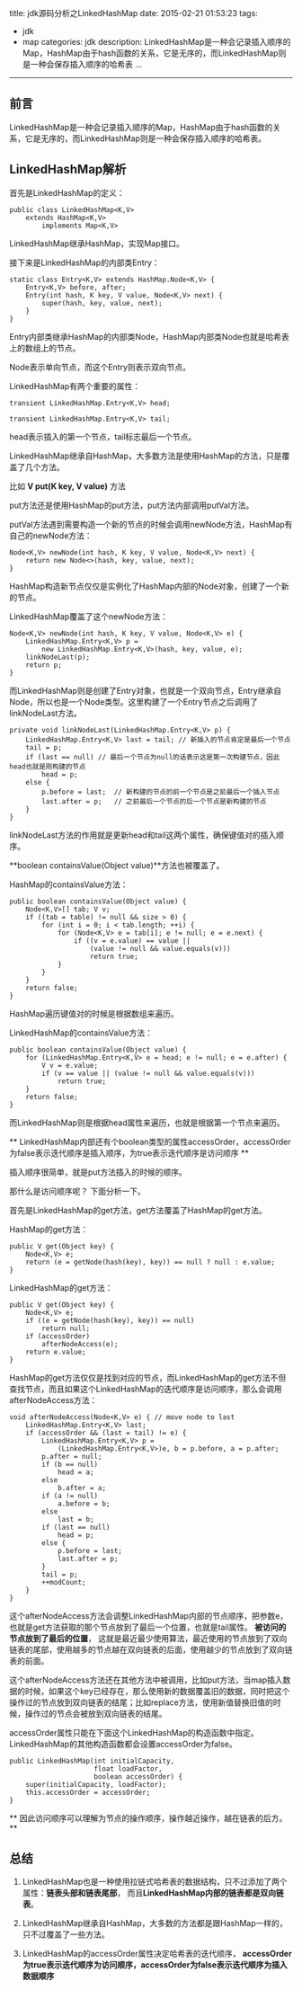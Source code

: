 title: jdk源码分析之LinkedHashMap
date: 2015-02-21 01:53:23
tags:
- jdk
- map
categories: jdk
description: LinkedHashMap是一种会记录插入顺序的Map，HashMap由于hash函数的关系，它是无序的，而LinkedHashMap则是一种会保存插入顺序的哈希表 ...
----------------

## 前言 ##

LinkedHashMap是一种会记录插入顺序的Map，HashMap由于hash函数的关系，它是无序的，而LinkedHashMap则是一种会保存插入顺序的哈希表。

## LinkedHashMap解析 ##

首先是LinkedHashMap的定义：

    public class LinkedHashMap<K,V>
        extends HashMap<K,V>
            implements Map<K,V>

LinkedHashMap继承HashMap，实现Map接口。

接下来是LinkedHashMap的内部类Entry：

	static class Entry<K,V> extends HashMap.Node<K,V> {
        Entry<K,V> before, after;
        Entry(int hash, K key, V value, Node<K,V> next) {
            super(hash, key, value, next);
        }
    }
    
Entry内部类继承HashMap的内部类Node，HashMap内部类Node也就是哈希表上的数组上的节点。

Node表示单向节点，而这个Entry则表示双向节点。

LinkedHashMap有两个重要的属性：

	transient LinkedHashMap.Entry<K,V> head;

    transient LinkedHashMap.Entry<K,V> tail;
    
head表示插入的第一个节点，tail标志最后一个节点。

LinkedHashMap继承自HashMap，大多数方法是使用HashMap的方法，只是覆盖了几个方法。

比如 **V put(K key, V value)** 方法

put方法还是使用HashMap的put方法，put方法内部调用putVal方法。

putVal方法遇到需要构造一个新的节点的时候会调用newNode方法，HashMap有自己的newNode方法：

	Node<K,V> newNode(int hash, K key, V value, Node<K,V> next) {
        return new Node<>(hash, key, value, next);
    }
    
HashMap构造新节点仅仅是实例化了HashMap内部的Node对象，创建了一个新的节点。

LinkedHashMap覆盖了这个newNode方法：

	Node<K,V> newNode(int hash, K key, V value, Node<K,V> e) {
        LinkedHashMap.Entry<K,V> p =
            new LinkedHashMap.Entry<K,V>(hash, key, value, e);
        linkNodeLast(p);
        return p;
    }
而LinkedHashMap则是创建了Entry对象，也就是一个双向节点，Entry继承自Node，所以也是一个Node类型。这里构建了一个Entry节点之后调用了linkNodeLast方法。

	private void linkNodeLast(LinkedHashMap.Entry<K,V> p) {
        LinkedHashMap.Entry<K,V> last = tail; // 新插入的节点肯定是最后一个节点
        tail = p;
        if (last == null) // 最后一个节点为null的话表示这是第一次构建节点，因此head也就是刚构建的节点
            head = p;
        else {
            p.before = last;  // 新构建的节点的前一个节点是之前最后一个插入节点
            last.after = p;   // 之前最后一个节点的后一个节点是新构建的节点
        }
    }
    
linkNodeLast方法的作用就是更新head和tail这两个属性，确保键值对的插入顺序。

**boolean containsValue(Object value)**方法也被覆盖了。

HashMap的containsValue方法：

	public boolean containsValue(Object value) {
        Node<K,V>[] tab; V v;
        if ((tab = table) != null && size > 0) {
            for (int i = 0; i < tab.length; ++i) {
                for (Node<K,V> e = tab[i]; e != null; e = e.next) {
                    if ((v = e.value) == value ||
                        (value != null && value.equals(v)))
                        return true;
                }
            }
        }
        return false;
    }
    
HashMap遍历键值对的时候是根据数组来遍历。
    
LinkedHashMap的containsValue方法：

	public boolean containsValue(Object value) {
        for (LinkedHashMap.Entry<K,V> e = head; e != null; e = e.after) {
            V v = e.value;
            if (v == value || (value != null && value.equals(v)))
                return true;
        }
        return false;
    }

而LinkedHashMap则是根据head属性来遍历，也就是根据第一个节点来遍历。



** LinkedHashMap内部还有个boolean类型的属性accessOrder，accessOrder为false表示迭代顺序是插入顺序，为true表示迭代顺序是访问顺序 **

插入顺序很简单，就是put方法插入的时候的顺序。

那什么是访问顺序呢？   下面分析一下。

首先是LinkedHashMap的get方法，get方法覆盖了HashMap的get方法。

HashMap的get方法：

	public V get(Object key) {
        Node<K,V> e;
        return (e = getNode(hash(key), key)) == null ? null : e.value;
    }
    
LinkedHashMap的get方法：

	public V get(Object key) {
        Node<K,V> e;
        if ((e = getNode(hash(key), key)) == null)
            return null;
        if (accessOrder)
            afterNodeAccess(e);
        return e.value;
    }
    
HashMap的get方法仅仅是找到对应的节点，而LinkedHashMap的get方法不但查找节点，而且如果这个LinkedHashMap的迭代顺序是访问顺序，那么会调用afterNodeAccess方法：

	void afterNodeAccess(Node<K,V> e) { // move node to last
        LinkedHashMap.Entry<K,V> last;
        if (accessOrder && (last = tail) != e) {
            LinkedHashMap.Entry<K,V> p =
                (LinkedHashMap.Entry<K,V>)e, b = p.before, a = p.after;
            p.after = null;
            if (b == null)
                head = a;
            else
                b.after = a;
            if (a != null)
                a.before = b;
            else
                last = b;
            if (last == null)
                head = p;
            else {
                p.before = last;
                last.after = p;
            }
            tail = p;
            ++modCount;
        }
    }

这个afterNodeAccess方法会调整LinkedHashMap内部的节点顺序，把参数e，也就是get方法获取的那个节点放到了最后一个位置，也就是tail属性。 **被访问的节点放到了最后的位置**， 这就是最近最少使用算法，最近使用的节点放到了双向链表的尾部，使用越多的节点越在双向链表的后面，使用越少的节点放到了双向链表的前面。


这个afterNodeAccess方法还在其他方法中被调用，比如put方法，当map插入数据的时候，如果这个key已经存在，那么使用新的数据覆盖旧的数据，同时把这个操作过的节点放到双向链表的结尾；比如replace方法，使用新值替换旧值的时候，操作过的节点会被放到双向链表的结尾。

accessOrder属性只能在下面这个LinkedHashMap的构造函数中指定。 LinkedHashMap的其他构造函数都会设置accessOrder为false。

	public LinkedHashMap(int initialCapacity,
                         float loadFactor,
                         boolean accessOrder) {
        super(initialCapacity, loadFactor);
        this.accessOrder = accessOrder;
    }
    
** 因此访问顺序可以理解为节点的操作顺序，操作越近操作，越在链表的后方。 **
    
## 总结 ##

1. LinkedHashMap也是一种使用拉链式哈希表的数据结构，只不过添加了两个属性：**链表头部和链表尾部**， 而且**LinkedHashMap内部的链表都是双向链表**。

2. LinkedHashMap继承自HashMap，大多数的方法都是跟HashMap一样的，只不过覆盖了一些方法。

3. LinkedHashMap的accessOrder属性决定哈希表的迭代顺序， **accessOrder为true表示迭代顺序为访问顺序，accessOrder为false表示迭代顺序为插入数据顺序**

